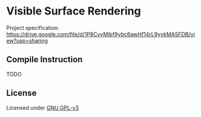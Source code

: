 # Visible Surface Rendering

Project specification: https://drive.google.com/file/d/1P8CvyMibf9ybc6awHf14rL9yykMASFDB/view?usp=sharing

## Compile Instruction

TODO

## License

Licensed under [GNU GPL-v3](LICENSE)
